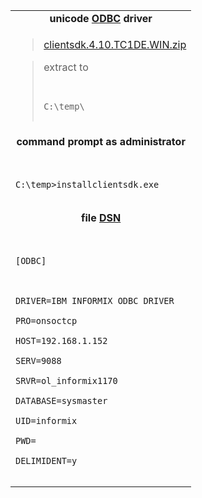 <table border='0'>

<tr><td align='center'>
<b>unicode <a href='http://en.wikipedia.org/wiki/ODBC'>ODBC</a> driver</b>
</td></tr>

<tr><td>
<blockquote><a href='http://www.ibm.com/search/csass/search?q=download+Informix+Client+SDK'>clientsdk.4.10.TC1DE.WIN.zip</a></blockquote>

<blockquote>extract to<br>
<pre><code><br>
C:\temp\<br>
</code></pre></td></tr></blockquote>

<tr><td align='center'>
<b>command prompt as administrator</b>
</td></tr>

<tr><td><pre><code><br>
C:\temp&gt;installclientsdk.exe<br>
</code></pre></td></tr>

<tr><td align='center'>
<b>file <a href='http://en.wikipedia.org/wiki/Data_Source_Name'>DSN</a></b>
</td></tr>

<tr><td><pre><code><br>
[ODBC]<br>
<br>
DRIVER=IBM INFORMIX ODBC DRIVER<br>
PRO=onsoctcp<br>
HOST=192.168.1.152<br>
SERV=9088<br>
SRVR=ol_informix1170<br>
DATABASE=sysmaster<br>
UID=informix<br>
PWD=<br>
DELIMIDENT=y<br>
</code></pre></td></tr>

</table>